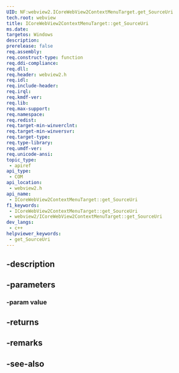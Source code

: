 ```yaml
---
UID: NF:webview2.ICoreWebView2ContextMenuTarget.get_SourceUri
tech.root: webview
title: ICoreWebView2ContextMenuTarget::get_SourceUri
ms.date: 
targetos: Windows
description: 
prerelease: false
req.assembly: 
req.construct-type: function
req.ddi-compliance: 
req.dll: 
req.header: webview2.h
req.idl: 
req.include-header: 
req.irql: 
req.kmdf-ver: 
req.lib: 
req.max-support: 
req.namespace: 
req.redist: 
req.target-min-winverclnt: 
req.target-min-winversvr: 
req.target-type: 
req.type-library: 
req.umdf-ver: 
req.unicode-ansi: 
topic_type:
 - apiref
api_type:
 - COM
api_location:
 - webview2.h
api_name:
 - ICoreWebView2ContextMenuTarget::get_SourceUri
f1_keywords:
 - ICoreWebView2ContextMenuTarget::get_SourceUri
 - webview2/ICoreWebView2ContextMenuTarget::get_SourceUri
dev_langs:
 - c++
helpviewer_keywords:
 - get_SourceUri
---
```


## -description

## -parameters

### -param value

## -returns

## -remarks

## -see-also


